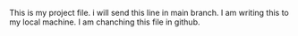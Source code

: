 This is my project file. i will send this line in main branch. I am writing this to my local machine. I am chanching this file in github.
